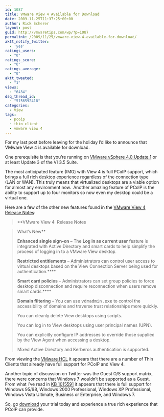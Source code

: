 ```yaml
---
id: 1087
title: VMware View 4 Available for Download
date: 2009-11-25T11:37:25+00:00
author: Rick Scherer
layout: post
guid: http://vmwaretips.com/wp/?p=1087
permalink: /2009/11/25/vmware-view-4-available-for-download/
aktt_notify_twitter:
  - 'yes'
ratings_users:
  - "0"
ratings_score:
  - "0"
ratings_average:
  - "0"
aktt_tweeted:
  - "1"
views:
  - "6434"
dsq_thread_id:
  - "5156592418"
categories:
  - View
tags:
  - pcoip
  - thin client
  - vmware view 4
---
```

For my last post before leaving for the holiday I&#8217;d like to announce that VMware View 4 is available for download.

One prerequisite is that you&#8217;re running on <a href="http://vmwaretips.com/wp/2009/11/25/vmware-vsphere-40-update-1-released/" target="_blank">VMware vSphere 4.0 Update 1</a> or at least Update 3 of the VI 3.5 Suite.

The most anticipated feature (IMO) with View 4 is full PCoIP support, which brings a full rich desktop experience regardless of the connection type (LAN or WAN). This truly means that virtualized desktops are a viable option for almost any environment now.  Another amazing feature of PCoIP is the ability to support up to four monitors so now even my desktop could be a virtual one.

Here are a few of the other new features found in the <a href="http://www.vmware.com/support/view40/doc/releasenotes_viewmanager40.html" target="_blank">VMware View 4 Release Notes</a>:

> **VMware View 4  Release Notes
  
> What&#8217;s New**
> 
> **Enhanced single sign-on** – The **Log in as current user** feature is integrated with Active Directory and smart cards to help simplify the process of logging in to a VMware View desktop.
> 
> **Restricted entitlements** – Administrators can control user access to virtual desktops based on the View Connection Server being used for authentication.****
> 
> **Smart card policies** – Administrators can set group policies to force desktop disconnection and require reconnection when users remove smart cards.****
> 
> **Domain filtering** – You can use <tt>vdmadmin.exe</tt> to control the accessibility of domains and traverse trust relationships more quickly.
> 
> You can cleanly delete View desktops using scripts.
> 
> You can log in to View desktops using user principal names (UPN).
> 
> You can explicitly configure IP addresses to override those supplied by the View Agent when accessing a desktop.
> 
> Mixed Active Directory and Kerberos authentication is supported.

From viewing the <a href="http://www.vmware.com/resources/compatibility/search.php?action=search&deviceCategory=vdm&productId=2&advancedORbasic=advanced&maxDisplayRows=50&key=&release[]=82&datePosted=-1&partnerId[]=-1&filterByPCoIP=1&rorre=0" target="_blank">VMware HCL</a> it appears that there are a number of Thin Clients that already have full support for PCoIP and View 4.

Another topic of discussion on Twitter was the Guest O/S support matrix, there were concerns that Windows 7 wouldn&#8217;t be supported as a Guest.  From what I&#8217;ve read in <a href="http://kb.vmware.com/selfservice/microsites/search.do?language=en_US&cmd=displayKC&externalId=1015591" target="_blank">KB 1015591</a> it appears that there is full support for Windows 95/98, Windows 2000 Professional, Windows XP Professional, Windows Vista Ultimate, Business or Enterprise, and Windows 7.

So, go <a href="http://downloads.vmware.com/d/info/desktop_downloads/vmware_view/4_0" target="_blank">download</a> your trial today and experience a true rich experience that PCoIP can provide.